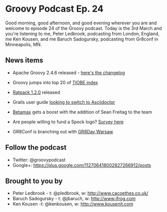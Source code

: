 # Groovy Podcast Ep. 24

Good morning, good afternoon, and good evening wherever you are and welcome to episode 24 of the Groovy podcast. Today is the 3rd March and you're listening to me, Peter Ledbrook, podcasting from London, England, me Ken Kousen, and me Baruch Sadogursky, podcasting from Gr8conf in Minneapolis, MN.

## News items

* Apache Groovy 2.4.6 released - [here's the changelog](http://groovy-lang.org/changelogs/changelog-2.4.6.html)

* Groovy jumps into top 20 of [TIOBE index](http://www.tiobe.com/tiobe_index?page=index)

* [Ratpack 1.2.0](https://ratpack.io/versions/1.2.0) released

* Grails user guide [looking to switch to Asciidoctor](https://twitter.com/jeffscottbrown/status/705387709792067586)

* [Betamax](https://github.com/betamaxteam/betamax) gets a boost with the addition of Sean Freitag to the team

* Are people willing to fund a Spock logo? [Survey here](https://docs.google.com/forms/d/1sIronRUx11KOZSB6faRyYMcSkMMS9oxUAJHmTakGS2w/viewform?c=0&w=1)

* GR8Conf is branching out with [GR8Day Warsaw](http://warsaw.gr8days.pl/#/)

## Follow the podcast

* Twitter: @groovypodcast
* Google+: https://plus.google.com/112706418002827266912/posts

## Brought to you by

* Peter Ledbrook - t: @pledbrook, w: http://www.cacoethes.co.uk/
* Baruch Sadogursky - t: @jbaruch, w: http://www.jfrog.com
* Ken Kousen -t: @kenkousen, w: http://www.kousenit.com
